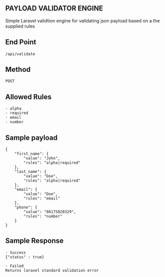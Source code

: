 ## PAYLOAD VALIDATOR ENGINE

Simple Laravel validtion engine for validating json payload based on a the supplied rules

## End Point
```/api/validate ```

## Method
``` POST ```

## Allowed Rules
```
- alpha
- required
- email
- number
```

## Sample payload
```
{
    "first_name": {
        "value": "John",
        "rules": "alpha|required"
    },
    "last_name": {
        "value": "Doe",
        "rules": "alpha|required"
    },
    "email": {
        "value": "Doe",
        "rules": "email"
    },
    "phone": {
        "value": "08175020329",
        "rules": "number"
    }
}
```

## Sample Response
```
- Success
{"status" : true}

- Failed
Returns laravel standard validation error

